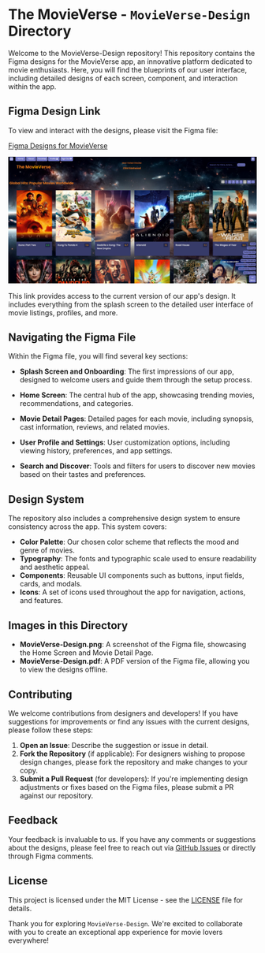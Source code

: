 # The MovieVerse - `MovieVerse-Design` Directory

Welcome to the MovieVerse-Design repository! This repository contains the Figma designs for the MovieVerse app, an innovative platform dedicated to movie enthusiasts. Here, you will find the blueprints of our user interface, including detailed designs of each screen, component, and interaction within the app.

## Figma Design Link

To view and interact with the designs, please visit the Figma file:

[Figma Designs for MovieVerse](https://www.figma.com/file/Yjxi2D2ShJwzCkbB2O6Sul/MovieVerse-Design?type=design&node-id=0%3A1&mode=design&t=bB21LWHPfANRRTBG-1)

<p align="center" style="cursor: pointer">
  <a href="https://movie-verse.com">
    <img src="../images/MovieVerse-UI.png" alt="The MovieVerse App Interface"/>
  </a>
</p>

This link provides access to the current version of our app's design. It includes everything from the splash screen to the detailed user interface of movie listings, profiles, and more.

## Navigating the Figma File

Within the Figma file, you will find several key sections:

- **Splash Screen and Onboarding**: The first impressions of our app, designed to welcome users and guide them through the setup process.

- **Home Screen**: The central hub of the app, showcasing trending movies, recommendations, and categories.

- **Movie Detail Pages**: Detailed pages for each movie, including synopsis, cast information, reviews, and related movies.

- **User Profile and Settings**: User customization options, including viewing history, preferences, and app settings.

- **Search and Discover**: Tools and filters for users to discover new movies based on their tastes and preferences.

## Design System

The repository also includes a comprehensive design system to ensure consistency across the app. This system covers:

- **Color Palette**: Our chosen color scheme that reflects the mood and genre of movies.
- **Typography**: The fonts and typographic scale used to ensure readability and aesthetic appeal.
- **Components**: Reusable UI components such as buttons, input fields, cards, and modals.
- **Icons**: A set of icons used throughout the app for navigation, actions, and features.

## Images in this Directory

- **MovieVerse-Design.png**: A screenshot of the Figma file, showcasing the Home Screen and Movie Detail Page.
- **MovieVerse-Design.pdf**: A PDF version of the Figma file, allowing you to view the designs offline.

## Contributing

We welcome contributions from designers and developers! If you have suggestions for improvements or find any issues with the current designs, please follow these steps:

1. **Open an Issue**: Describe the suggestion or issue in detail.
2. **Fork the Repository** (if applicable): For designers wishing to propose design changes, please fork the repository and make changes to your copy.
3. **Submit a Pull Request** (for developers): If you're implementing design adjustments or fixes based on the Figma files, please submit a PR against our repository.

## Feedback

Your feedback is invaluable to us. If you have any comments or suggestions about the designs, please feel free to reach out via [GitHub Issues](https://github.com/hoangsonww/The-MovieVerse-Database/issues) or directly through Figma comments.

## License

This project is licensed under the MIT License - see the [LICENSE](LICENSE) file for details.

Thank you for exploring `MovieVerse-Design`. We're excited to collaborate with you to create an exceptional app experience for movie lovers everywhere!
